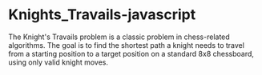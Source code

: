 # Knights_Travails-javascript

The Knight's Travails problem is a classic problem in chess-related algorithms. The goal is to find the shortest path a knight needs to travel from a starting position to a target position on a standard 8x8 chessboard, using only valid knight moves.